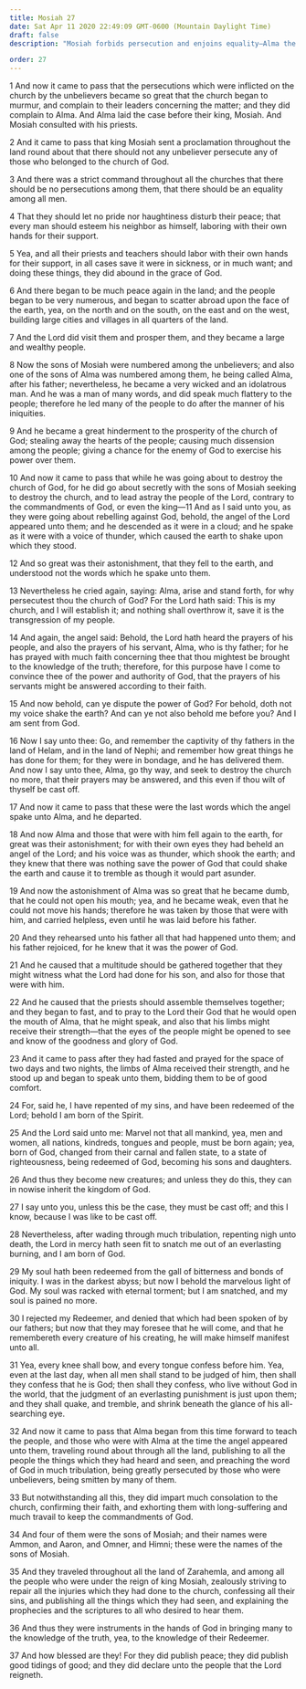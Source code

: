 ```yaml
---
title: Mosiah 27
date: Sat Apr 11 2020 22:49:09 GMT-0600 (Mountain Daylight Time)
draft: false
description: "Mosiah forbids persecution and enjoins equality—Alma the younger and the four sons of Mosiah seek to destroy the Church—An angel appears and commands them to cease their evil course—Alma is struck dumb—All mankind must be born again to gain salvation—Alma and the sons of Mosiah declare glad tidings. About 100–92 B.C."

order: 27
---
```

    
1 And now it came to pass that the persecutions which were inflicted on the church by the unbelievers became so great that the church began to murmur, and complain to their leaders concerning the matter; and they did complain to Alma. And Alma laid the case before their king, Mosiah. And Mosiah consulted with his priests.

2 And it came to pass that king Mosiah sent a proclamation throughout the land round about that there should not any unbeliever persecute any of those who belonged to the church of God.

3 And there was a strict command throughout all the churches that there should be no persecutions among them, that there should be an equality among all men.

4 That they should let no pride nor haughtiness disturb their peace; that every man should esteem his neighbor as himself, laboring with their own hands for their support.

5 Yea, and all their priests and teachers should labor with their own hands for their support, in all cases save it were in sickness, or in much want; and doing these things, they did abound in the grace of God.

6 And there began to be much peace again in the land; and the people began to be very numerous, and began to scatter abroad upon the face of the earth, yea, on the north and on the south, on the east and on the west, building large cities and villages in all quarters of the land.

7 And the Lord did visit them and prosper them, and they became a large and wealthy people.

8 Now the sons of Mosiah were numbered among the unbelievers; and also one of the sons of Alma was numbered among them, he being called Alma, after his father; nevertheless, he became a very wicked and an idolatrous man. And he was a man of many words, and did speak much flattery to the people; therefore he led many of the people to do after the manner of his iniquities.

9 And he became a great hinderment to the prosperity of the church of God; stealing away the hearts of the people; causing much dissension among the people; giving a chance for the enemy of God to exercise his power over them.

10 And now it came to pass that while he was going about to destroy the church of God, for he did go about secretly with the sons of Mosiah seeking to destroy the church, and to lead astray the people of the Lord, contrary to the commandments of God, or even the king—11 And as I said unto you, as they were going about rebelling against God, behold, the angel of the Lord appeared unto them; and he descended as it were in a cloud; and he spake as it were with a voice of thunder, which caused the earth to shake upon which they stood.

12 And so great was their astonishment, that they fell to the earth, and understood not the words which he spake unto them.

13 Nevertheless he cried again, saying: Alma, arise and stand forth, for why persecutest thou the church of God? For the Lord hath said: This is my church, and I will establish it; and nothing shall overthrow it, save it is the transgression of my people.

14 And again, the angel said: Behold, the Lord hath heard the prayers of his people, and also the prayers of his servant, Alma, who is thy father; for he has prayed with much faith concerning thee that thou mightest be brought to the knowledge of the truth; therefore, for this purpose have I come to convince thee of the power and authority of God, that the prayers of his servants might be answered according to their faith.

15 And now behold, can ye dispute the power of God? For behold, doth not my voice shake the earth? And can ye not also behold me before you? And I am sent from God.

16 Now I say unto thee: Go, and remember the captivity of thy fathers in the land of Helam, and in the land of Nephi; and remember how great things he has done for them; for they were in bondage, and he has delivered them. And now I say unto thee, Alma, go thy way, and seek to destroy the church no more, that their prayers may be answered, and this even if thou wilt of thyself be cast off.

17 And now it came to pass that these were the last words which the angel spake unto Alma, and he departed.

18 And now Alma and those that were with him fell again to the earth, for great was their astonishment; for with their own eyes they had beheld an angel of the Lord; and his voice was as thunder, which shook the earth; and they knew that there was nothing save the power of God that could shake the earth and cause it to tremble as though it would part asunder.

19 And now the astonishment of Alma was so great that he became dumb, that he could not open his mouth; yea, and he became weak, even that he could not move his hands; therefore he was taken by those that were with him, and carried helpless, even until he was laid before his father.

20 And they rehearsed unto his father all that had happened unto them; and his father rejoiced, for he knew that it was the power of God.

21 And he caused that a multitude should be gathered together that they might witness what the Lord had done for his son, and also for those that were with him.

22 And he caused that the priests should assemble themselves together; and they began to fast, and to pray to the Lord their God that he would open the mouth of Alma, that he might speak, and also that his limbs might receive their strength—that the eyes of the people might be opened to see and know of the goodness and glory of God.

23 And it came to pass after they had fasted and prayed for the space of two days and two nights, the limbs of Alma received their strength, and he stood up and began to speak unto them, bidding them to be of good comfort.

24 For, said he, I have repented of my sins, and have been redeemed of the Lord; behold I am born of the Spirit.

25 And the Lord said unto me: Marvel not that all mankind, yea, men and women, all nations, kindreds, tongues and people, must be born again; yea, born of God, changed from their carnal and fallen state, to a state of righteousness, being redeemed of God, becoming his sons and daughters.

26 And thus they become new creatures; and unless they do this, they can in nowise inherit the kingdom of God.

27 I say unto you, unless this be the case, they must be cast off; and this I know, because I was like to be cast off.

28 Nevertheless, after wading through much tribulation, repenting nigh unto death, the Lord in mercy hath seen fit to snatch me out of an everlasting burning, and I am born of God.

29 My soul hath been redeemed from the gall of bitterness and bonds of iniquity. I was in the darkest abyss; but now I behold the marvelous light of God. My soul was racked with eternal torment; but I am snatched, and my soul is pained no more.

30 I rejected my Redeemer, and denied that which had been spoken of by our fathers; but now that they may foresee that he will come, and that he remembereth every creature of his creating, he will make himself manifest unto all.

31 Yea, every knee shall bow, and every tongue confess before him. Yea, even at the last day, when all men shall stand to be judged of him, then shall they confess that he is God; then shall they confess, who live without God in the world, that the judgment of an everlasting punishment is just upon them; and they shall quake, and tremble, and shrink beneath the glance of his all-searching eye.

32 And now it came to pass that Alma began from this time forward to teach the people, and those who were with Alma at the time the angel appeared unto them, traveling round about through all the land, publishing to all the people the things which they had heard and seen, and preaching the word of God in much tribulation, being greatly persecuted by those who were unbelievers, being smitten by many of them.

33 But notwithstanding all this, they did impart much consolation to the church, confirming their faith, and exhorting them with long-suffering and much travail to keep the commandments of God.

34 And four of them were the sons of Mosiah; and their names were Ammon, and Aaron, and Omner, and Himni; these were the names of the sons of Mosiah.

35 And they traveled throughout all the land of Zarahemla, and among all the people who were under the reign of king Mosiah, zealously striving to repair all the injuries which they had done to the church, confessing all their sins, and publishing all the things which they had seen, and explaining the prophecies and the scriptures to all who desired to hear them.

36 And thus they were instruments in the hands of God in bringing many to the knowledge of the truth, yea, to the knowledge of their Redeemer.

37 And how blessed are they! For they did publish peace; they did publish good tidings of good; and they did declare unto the people that the Lord reigneth.
